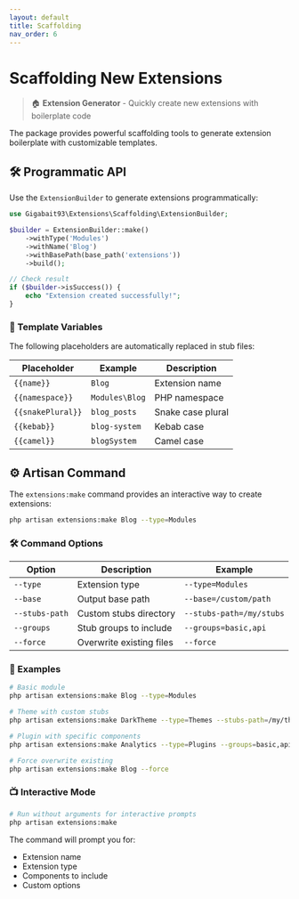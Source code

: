 ```yaml
---
layout: default
title: Scaffolding
nav_order: 6
---
```


# Scaffolding New Extensions

> 🏠 **Extension Generator** - Quickly create new extensions with boilerplate code

The package provides powerful scaffolding tools to generate extension boilerplate with customizable templates.

## 🛠️ Programmatic API

Use the `ExtensionBuilder` to generate extensions programmatically:

```php
use Gigabait93\Extensions\Scaffolding\ExtensionBuilder;

$builder = ExtensionBuilder::make()
    ->withType('Modules')
    ->withName('Blog')
    ->withBasePath(base_path('extensions'))
    ->build();

// Check result
if ($builder->isSuccess()) {
    echo "Extension created successfully!";
}
```

### 🎨 Template Variables

The following placeholders are automatically replaced in stub files:

| Placeholder | Example | Description |
|-------------|---------|-------------|
| `{{name}}` | `Blog` | Extension name |
| `{{namespace}}` | `Modules\Blog` | PHP namespace |
| `{{snakePlural}}` | `blog_posts` | Snake case plural |
| `{{kebab}}` | `blog-system` | Kebab case |
| `{{camel}}` | `blogSystem` | Camel case |

## ⚙️ Artisan Command

The `extensions:make` command provides an interactive way to create extensions:

```bash
php artisan extensions:make Blog --type=Modules
```

### 🛠️ Command Options

| Option | Description | Example |
|--------|-------------|----------|
| `--type` | Extension type | `--type=Modules` |
| `--base` | Output base path | `--base=/custom/path` |
| `--stubs-path` | Custom stubs directory | `--stubs-path=/my/stubs` |
| `--groups` | Stub groups to include | `--groups=basic,api` |
| `--force` | Overwrite existing files | `--force` |

### 📝 Examples

```bash
# Basic module
php artisan extensions:make Blog --type=Modules

# Theme with custom stubs
php artisan extensions:make DarkTheme --type=Themes --stubs-path=/my/theme/stubs

# Plugin with specific components
php artisan extensions:make Analytics --type=Plugins --groups=basic,api,jobs

# Force overwrite existing
php artisan extensions:make Blog --force
```

### 📺 Interactive Mode

```bash
# Run without arguments for interactive prompts
php artisan extensions:make
```

The command will prompt you for:
- Extension name
- Extension type
- Components to include
- Custom options
